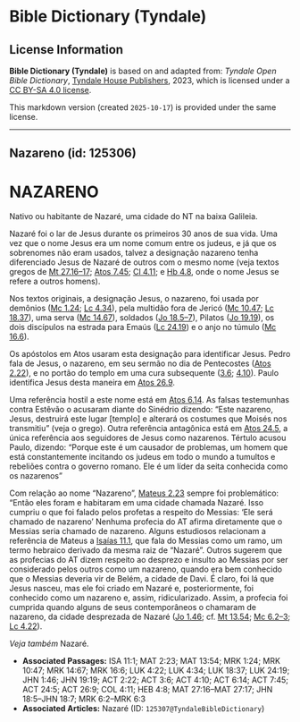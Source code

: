 # Bible Dictionary (Tyndale)

## License Information

**Bible Dictionary (Tyndale)** is based on and adapted from: _Tyndale Open Bible Dictionary_, [Tyndale House Publishers](https://tyndaleopenresources.com/), 2023, which is licensed under a [CC BY-SA 4.0 license](https://creativecommons.org/licenses/by-sa/4.0/legalcode.en).

This markdown version (created `2025-10-17`) is provided under the same license.



--------------------------------

## Nazareno (id: 125306)

NAZARENO
========

Nativo ou habitante de Nazaré, uma cidade do NT na baixa Galileia.

Nazaré foi o lar de Jesus durante os primeiros 30 anos de sua vida. Uma vez que o nome Jesus era um nome comum entre os judeus, e já que os sobrenomes não eram usados, talvez a designação nazareno tenha diferenciado Jesus de Nazaré de outros com o mesmo nome (veja textos gregos de [Mt 27\.16–17](https://ref.ly/Matt27:16-Matt27:17); [Atos 7\.45](https://ref.ly/Acts7:45); [Cl 4\.11](https://ref.ly/Col4:11); e [Hb 4\.8](https://ref.ly/Heb4:8), onde o nome Jesus se refere a outros homens).

Nos textos originais, a designação Jesus, o nazareno, foi usada por demônios ([Mc 1\.24](https://ref.ly/Mark1:24); [Lc 4\.34](https://ref.ly/Luke4:34)), pela multidão fora de Jericó ([Mc 10\.47](https://ref.ly/Mark10:47); [Lc 18\.37](https://ref.ly/Luke18:37)), uma serva ([Mc 14\.67](https://ref.ly/Mark14:67)), soldados ([Jo 18\.5–7](https://ref.ly/John18:5-John18:7)), Pilatos ([Jo 19\.19](https://ref.ly/John19:19)), os dois discípulos na estrada para Emaús ([Lc 24\.19](https://ref.ly/Luke24:19)) e o anjo no túmulo ([Mc 16\.6](https://ref.ly/Mark16:6)).

Os apóstolos em Atos usaram esta designação para identificar Jesus. Pedro fala de Jesus, o nazareno, em seu sermão no dia de Pentecostes ([Atos 2\.22](https://ref.ly/Acts2:22)), e no portão do templo em uma cura subsequente ([3\.6](https://ref.ly/Acts3:6); [4\.10](https://ref.ly/Acts4:10)). Paulo identifica Jesus desta maneira em [Atos 26\.9](https://ref.ly/Acts26:9).

Uma referência hostil a este nome está em [Atos 6\.14](https://ref.ly/Acts6:14). As falsas testemunhas contra Estêvão o acusaram diante do Sinédrio dizendo: “Este nazareno, Jesus, destruirá este lugar \[templo] e alterará os costumes que Moisés nos transmitiu” (veja o grego). Outra referência antagônica está em [Atos 24\.5](https://ref.ly/Acts24:5), a única referência aos seguidores de Jesus como nazarenos. Tértulo acusou Paulo, dizendo: “Porque este é um causador de problemas, um homem que está constantemente incitando os judeus em todo o mundo a tumultos e rebeliões contra o governo romano. Ele é um líder da seita conhecida como os nazarenos”

Com relação ao nome “Nazareno”, [Mateus 2\.23](https://ref.ly/Matt2:23) sempre foi problemático: “Então eles foram e habitaram em uma cidade chamada Nazaré. Isso cumpriu o que foi falado pelos profetas a respeito do Messias: ‘Ele será chamado de nazareno’ Nenhuma profecia do AT afirma diretamente que o Messias seria chamado de nazareno. Alguns estudiosos relacionam a referência de Mateus a [Isaías 11\.1](https://ref.ly/Isa11:1), que fala do Messias como um ramo, um termo hebraico derivado da mesma raiz de “Nazaré”. Outros sugerem que as profecias do AT dizem respeito ao desprezo e insulto ao Messias por ser considerado pelos outros como um nazareno, quando era bem conhecido que o Messias deveria vir de Belém, a cidade de Davi. É claro, foi lá que Jesus nasceu, mas ele foi criado em Nazaré e, posteriormente, foi conhecido como um nazareno e, assim, ridicularizado. Assim, a profecia foi cumprida quando alguns de seus contemporâneos o chamaram de nazareno, da cidade desprezada de Nazaré ([Jo 1\.46](https://ref.ly/John1:46); cf. [Mt 13\.54](https://ref.ly/Matt13:54); [Mc 6\.2–3](https://ref.ly/Mark6:2-Mark6:3); [Lc 4\.22](https://ref.ly/Luke4:22)).

*Veja também* Nazaré.

* **Associated Passages:** ISA 11:1; MAT 2:23; MAT 13:54; MRK 1:24; MRK 10:47; MRK 14:67; MRK 16:6; LUK 4:22; LUK 4:34; LUK 18:37; LUK 24:19; JHN 1:46; JHN 19:19; ACT 2:22; ACT 3:6; ACT 4:10; ACT 6:14; ACT 7:45; ACT 24:5; ACT 26:9; COL 4:11; HEB 4:8; MAT 27:16–MAT 27:17; JHN 18:5–JHN 18:7; MRK 6:2–MRK 6:3
* **Associated Articles:** Nazaré (ID: `125307@TyndaleBibleDictionary`)

